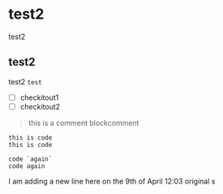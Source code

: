 # test2
test2
## test2
test2 `test`

 - [ ] checkitout1
 - [ ] checkitout2

> this is a comment
> blockcomment

```
this is code
this is code
```

```
code `again`
code again
```


I am adding a new line here on the 9th of April 12:03
original
s
<!--stackedit_data:
eyJkaXNjdXNzaW9ucyI6eyJRRFlWalFsc2hEeFN3UU82Ijp7In
N0YXJ0Ijo4LCJlbmQiOjEzLCJ0ZXh0IjoidGVzdDIifSwiNUpU
OGFTSnlCd2ExYm1qaiI6eyJzdGFydCI6NDQsImVuZCI6NTUsIn
RleHQiOiJjaGVja2l0b3V0MSJ9LCJFN0pzRG55RVlCS3dQbzdT
Ijp7InN0YXJ0IjoxMTYsImVuZCI6MTI4LCJ0ZXh0IjoidGhpcy
BpcyBjb2RlIn0sInI0RUFUMHh1U2xtYm5VNEkiOnsic3RhcnQi
OjE4MSwiZW5kIjoyMzQsInRleHQiOiJJIGFtIGFkZGluZyBhIG
5ldyBsaW5lIGhlcmUgb24gdGhlIDl0aCBvZiBBcHJpbCAxMjow
MyJ9LCJ1ODgxenlMOEo1Q3IwZzUwIjp7InN0YXJ0IjoxODEsIm
VuZCI6MjM0LCJ0ZXh0IjoiSSBhbSBhZGRpbmcgYSBuZXcgbGlu
ZSBoZXJlIG9uIHRoZSA5dGggb2YgQXByaWwgMTI6MDMifX0sIm
NvbW1lbnRzIjp7Ik1aTFZXU0xqY3hSVTlpeEsiOnsiZGlzY3Vz
c2lvbklkIjoiUURZVmpRbHNoRHhTd1FPNiIsInN1YiI6ImdoOj
Y3ODc5MjEiLCJ0ZXh0IjoiSSBhbSBhZGRpbmcgYSBuZXcgY29t
bWVudCBoZXJlIG9uIHRoZSA5dGggb2YgQXByaWwiLCJjcmVhdG
VkIjoxNTU0ODA0MjUyMTQwfSwiTW9keGQ4TE1WbkFKQ2pHQiI6
eyJkaXNjdXNzaW9uSWQiOiJRRFlWalFsc2hEeFN3UU82Iiwic3
ViIjoiZ2g6Njc4NzkyMSIsInRleHQiOiJJIGFtIHJlcGx5aW5n
IHRvIHRoZSBuZXcgY29tbWVudCIsImNyZWF0ZWQiOjE1NTQ4MD
QyNjY3MzJ9LCJYcEZQRzBEM01sU29lMktEIjp7ImRpc2N1c3Np
b25JZCI6IjVKVDhhU0p5QndhMWJtamoiLCJzdWIiOiJnaDo2Nz
g3OTIxIiwidGV4dCI6IkkgYW0gYWRkaW5nIGFub3RoZXIgY29t
bWVudCBvbiB0aGUgOXQgb2YgYXByaWwiLCJjcmVhdGVkIjoxNT
U0ODA0MjgxNzEzfSwiSHdXMnlYQlg1NnpJTDd5SyI6eyJkaXNj
dXNzaW9uSWQiOiJFN0pzRG55RVlCS3dQbzdTIiwic3ViIjoiZ2
g6Njc4NzkyMSIsInRleHQiOiJ5ZXQgYW5vdGhlciBjb21tZW50
IGZyb20gbmV3IGFjY291bnQiLCJjcmVhdGVkIjoxNTU0ODA2Nj
I3NjYwfSwiR1NUUzh4YXJ3VGV5cWlWYiI6eyJkaXNjdXNzaW9u
SWQiOiJyNEVBVDB4dVNsbWJuVTRJIiwic3ViIjoiZ2g6Njc4Nz
kyMSIsInRleHQiOiJjb21tZW50MSIsImNyZWF0ZWQiOjE1NTQ4
MDc3MzIxMDV9LCJUc1dqV0FieThydFY3SXR6Ijp7ImRpc2N1c3
Npb25JZCI6InU4ODF6eUw4SjVDcjBnNTAiLCJzdWIiOiJnaDo2
Nzg3OTIxIiwidGV4dCI6ImNvbW1lbnQyIiwiY3JlYXRlZCI6MT
U1NDgwNzczMzMyMX19LCJoaXN0b3J5IjpbMTU2NTA2MzczNCwy
NDA2NDQyNzIsLTE2NDgwMTQ0MTgsMTAxNzcxMjI5MiwxMjQ3ND
YzMDEzXX0=
-->
